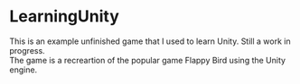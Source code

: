 # LearningUnity
This is an example unfinished game that I used to learn Unity. Still a work in progress. <br>
The game is a recreartion of the popular game Flappy Bird using the Unity engine.
